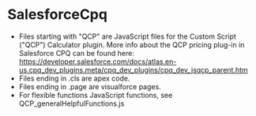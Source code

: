 # SalesforceCpq

- Files starting with "QCP" are JavaScript files for the Custom Script ("QCP") Calculator plugin.  More info about the QCP pricing plug-in in Salesforce CPQ can be found here: 
https://developer.salesforce.com/docs/atlas.en-us.cpq_dev_plugins.meta/cpq_dev_plugins/cpq_dev_jsqcp_parent.htm
- Files ending in .cls are apex code.  
- Files ending in .page are visualforce pages.
- For flexible functions JavaScript functions, see QCP_generalHelpfulFunctions.js
